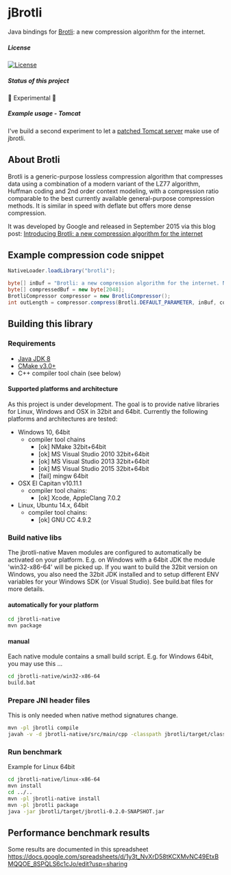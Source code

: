 
jBrotli
=========================================

Java bindings for [Brotli](https://github.com/google/brotli.git): a new compression algorithm for the internet.

##### License

[![License](https://img.shields.io/:license-Apache%202.0-blue.svg)](http://www.apache.org/licenses/LICENSE-2.0)

##### Status of this project

🚨 Experimental 🚀

##### Example usage - Tomcat

I've build a second experiment to let a [patched Tomcat server](https://github.com/nitram509/tomcat80) make use of jbrotli.


## About Brotli

Brotli is a generic-purpose lossless compression algorithm that compresses data using a combination of a modern variant of the LZ77 algorithm,
Huffman coding and 2nd order context modeling, with a compression ratio comparable to the best currently available general-purpose compression methods.
It is similar in speed with deflate but offers more dense compression.

It was developed by Google and released in September 2015 via this blog post:
[Introducing Brotli: a new compression algorithm for the internet](http://google-opensource.blogspot.de/2015/09/introducing-brotli-new-compression.html)

## Example compression code snippet

```Java
NativeLoader.loadLibrary("brotli");

byte[] inBuf = "Brotli: a new compression algorithm for the internet. Now available for Java!".getBytes();
byte[] compressedBuf = new byte[2048];
BrotliCompressor compressor = new BrotliCompressor();
int outLength = compressor.compress(Brotli.DEFAULT_PARAMETER, inBuf, compressedBuf);
```

## Building this library

### Requirements

* [Java JDK 8](http://www.oracle.com/technetwork/java/javase/downloads/index.html)
* [CMake v3.0+](https://cmake.org/)
* C++ compiler tool chain (see below)


#### Supported platforms and architecture

As this project is under development.
The goal is to provide native libraries for Linux, Windows and OSX in 32bit and 64bit. 
Currently the following platforms and architectures are tested:

* Windows 10, 64bit
   * compiler tool chains
      * [ok] NMake 32bit+64bit
      * [ok] MS Visual Studio 2010 32bit+64bit
      * [ok] MS Visual Studio 2013 32bit+64bit
      * [ok] MS Visual Studio 2015 32bit+64bit
      * [fail] mingw 64bit
* OSX El Capitan v10.11.1
   * compiler tool chains:
      * [ok] Xcode, AppleClang 7.0.2
* Linux, Ubuntu 14.x, 64bit
   * compiler tool chains:
      * [ok] GNU CC 4.9.2


### Build native libs

The jbrotli-native Maven modules are configured to automatically be activated on your platform.
E.g. on Windows with a 64bit JDK the module 'win32-x86-64' will be picked up.
If you want to build the 32bit version on Windows, you also need the 32bit JDK installed
and to setup different ENV variables for your Windows SDK (or Visual Studio).
See build.bat files for more details.


#### automatically for your platform

```bash
cd jbrotli-native
mvn package
```


#### manual

Each native module contains a small build script.
E.g. for Windows 64bit, you may use this ...

```bash
cd jbrotli-native/win32-x86-64
build.bat
```


### Prepare JNI header files

This is only needed when native method signatures change.

```bash
mvn -pl jbrotli compile
javah -v -d jbrotli-native/src/main/cpp -classpath jbrotli/target/classes de.bitkings.jbrotli.BrotliCompressor de.bitkings.jbrotli.BrotliDeCompressor de.bitkings.jbrotli.BrotliStreamCompressor de.bitkings.jbrotli.BrotliError
```

### Run benchmark

Example for Linux 64bit
```bash
cd jbrotli-native/linux-x86-64
mvn install
cd ../..
mvn -pl jbrotli-native install
mvn -pl jbrotli package
java -jar jbrotli/target/jbrotli-0.2.0-SNAPSHOT.jar
```

## Performance benchmark results

Some results are documented in this spreadsheet
https://docs.google.com/spreadsheets/d/1y3t_NvXrD58tKCXMvNC49EtxBMQQOE_8SPQLS6c1cJo/edit?usp=sharing
